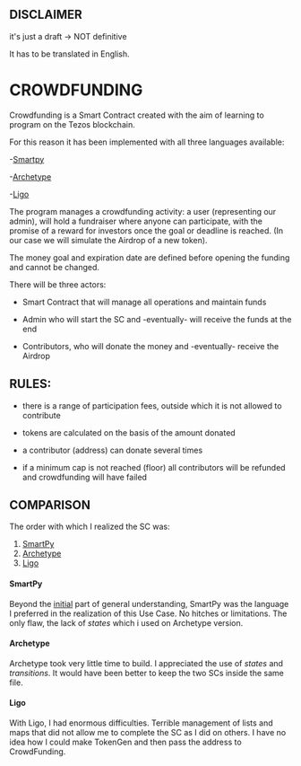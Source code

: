 ## DISCLAIMER

it's just a draft -> NOT definitive

It has to be translated in English.

  

# CROWDFUNDING

Crowdfunding is a Smart Contract created with the aim of learning to program on the Tezos blockchain.

For this reason it has been implemented with all three languages available:

-[Smartpy](https://github.com/TheMastro-11/LearningTezos/blob/contracts/CrowdFunding/SmartPy/README.md)

-[Archetype](https://github.com/TheMastro-11/LearningTezos/blob/contracts/CrowdFunding/Archetype/README.md)

-[Ligo](https://github.com/TheMastro-11/LearningTezos/blob/contracts/CrowdFunding/Ligo/README.md)

  

The program manages a crowdfunding activity: a user (representing our admin), will hold a fundraiser where anyone can participate, with the promise of a reward for investors once the goal or deadline is reached. (In our case we will simulate the Airdrop of a new token).

The money goal and expiration date are defined before opening the funding and cannot be changed.


There will be three actors:

* Smart Contract that will manage all operations and maintain funds

* Admin who will start the SC and -eventually- will receive the funds at the end

* Contributors, who will donate the money and -eventually- receive the Airdrop

  

## RULES:

* there is a range of participation fees, outside which it is not allowed to contribute

* tokens are calculated on the basis of the amount donated

* a contributor (address) can donate several times

* if a minimum cap is not reached (floor) all contributors will be refunded and crowdfunding will have failed
  

## COMPARISON
The order with which I realized the SC was:
1. [SmartPy](#smartpy)
2. [Archetype](#archetype)
3. [Ligo](#ligo)

#### SmartPy
Beyond the [initial](https://github.com/TheMastro-11/LearningTezos#smartpy) part of general understanding, SmartPy was the language I preferred in the realization of this Use Case.
No hitches or limitations.
The only flaw, the lack of *states* which i used on Archetype version.

#### Archetype
Archetype took very little time to build.
I appreciated the use of *states* and *transitions*.
It would have been better to keep the two SCs inside the same file.

#### Ligo
With Ligo, I had enormous difficulties. 
Terrible management of lists and maps that did not allow me to complete the SC as I did on others.
I have no idea how I could make TokenGen and then pass the address to CrowdFunding.


